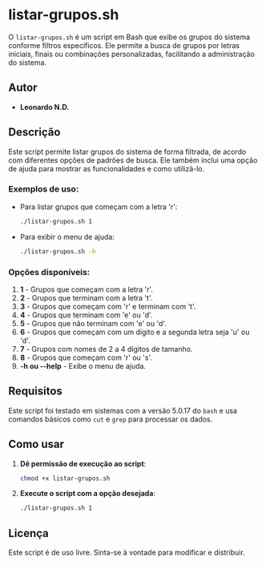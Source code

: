 
# listar-grupos.sh

O `listar-grupos.sh` é um script em Bash que exibe os grupos do sistema conforme filtros específicos. Ele permite a busca de grupos por letras iniciais, finais ou combinações personalizadas, facilitando a administração do sistema.

## Autor
- **Leonardo N.D.**

## Descrição

Este script permite listar grupos do sistema de forma filtrada, de acordo com diferentes opções de padrões de busca. Ele também inclui uma opção de ajuda para mostrar as funcionalidades e como utilizá-lo.

### Exemplos de uso:

- Para listar grupos que começam com a letra 'r':
  ```bash
  ./listar-grupos.sh 1
  ```

- Para exibir o menu de ajuda:
  ```bash
  ./listar-grupos.sh -h
  ```

### Opções disponíveis:
1. **1** - Grupos que começam com a letra 'r'.
2. **2** - Grupos que terminam com a letra 't'.
3. **3** - Grupos que começam com 'r' e terminam com 't'.
4. **4** - Grupos que terminam com 'e' ou 'd'.
5. **5** - Grupos que não terminam com 'e' ou 'd'.
6. **6** - Grupos que começam com um dígito e a segunda letra seja 'u' ou 'd'.
7. **7** - Grupos com nomes de 2 a 4 dígitos de tamanho.
8. **8** - Grupos que começam com 'r' ou 's'.
9. **-h ou --help** - Exibe o menu de ajuda.

## Requisitos

Este script foi testado em sistemas com a versão 5.0.17 do `bash` e usa comandos básicos como `cut` e `grep` para processar os dados.

## Como usar

1. **Dê permissão de execução ao script**:
   ```bash
   chmod +x listar-grupos.sh
   ```

2. **Execute o script com a opção desejada**:
   ```bash
   ./listar-grupos.sh 1
   ```

## Licença

Este script é de uso livre. Sinta-se à vontade para modificar e distribuir.

